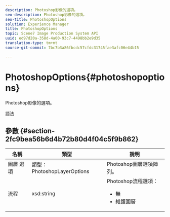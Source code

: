 ```yaml
---
description: Photoshop影像的選項。
seo-description: Photoshop影像的選項。
seo-title: PhotoshopOptions
solution: Experience Manager
title: PhotoshopOptions
topic: Scene7 Image Production System API
uuid: ed97d20a-358d-4a00-93c7-4498bb2e9d35
translation-type: tm+mt
source-git-commit: 7bc7b3a86fbcdc57cfdc31745fae3afc06e44b15

---
```



# PhotoshopOptions{#photoshopoptions}

Photoshop影像的選項。

語法

## 參數 {#section-2fc9bea56b6d4b72b80d4f04c5f9b862}

<table id="table_04100BB8ABD84EF68B0A7CE3AD946414"> 
 <thead> 
  <tr> 
   <th colname="col1" class="entry"> 名稱 </th> 
   <th colname="col2" class="entry"> 類型 </th> 
   <th colname="col3" class="entry"> 說明 </th> 
  </tr> 
 </thead>
 <tbody> 
  <tr> 
   <td colname="col1"> <span class="codeph"> 圖層 <span class="varname"> 選項</span></span> </td> 
   <td colname="col2"> <span class="codeph"> 類型：PhotoshopLayerOptions</span> </td> 
   <td colname="col3"> Photoshop圖層選項陣列。 </td> 
  </tr> 
  <tr> 
   <td colname="col1"> <span class="codeph"> <span class="varname"> 流程</span></span> </td> 
   <td colname="col2"> <span class="codeph"> xsd:string</span> </td> 
   <td colname="col3">Photoshop流程選項： 
    <ul id="ul_DD292274043F4A5ABBBB9DB5C2D46681"> 
     <li id="li_92FA27B1887B464F8C4564FD0B59793B"><span class="codeph"> 無</span> </li> 
     <li id="li_5A3B4A33F1A14BA399FC2F1E7C471FCC"><span class="codeph"> 維護圖層</span> </li> 
    </ul> </td> 
  </tr> 
 </tbody> 
</table>

